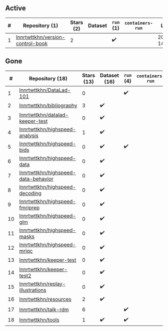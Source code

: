 ## Active
| # | Repository (1) | Stars (2) | Dataset | `run` (1) | `containers-run` | Last Modified |
| --- | --- | --- | --- | --- | --- | --- |
| 1 | [lnnrtwttkhn/version-control-book](https://github.com/lnnrtwttkhn/version-control-book) | 2 |  | :heavy_check_mark: |  | 2024-01-31 14:26:58+00:00 |

## Gone
| # | Repository (18) | Stars (13) | Dataset (16) | `run` (4) | `containers-run` | Last Modified |
| --- | --- | --- | --- | --- | --- | --- |
| 1 | [lnnrtwttkhn/DataLad-101](https://github.com/lnnrtwttkhn/DataLad-101) | 0 |  | :heavy_check_mark: |  | — |
| 2 | [lnnrtwttkhn/bibliography](https://github.com/lnnrtwttkhn/bibliography) | 3 | :heavy_check_mark: |  |  | — |
| 3 | [lnnrtwttkhn/datalad-keeper-test](https://github.com/lnnrtwttkhn/datalad-keeper-test) | 0 | :heavy_check_mark: |  |  | — |
| 4 | [lnnrtwttkhn/highspeed-analysis](https://github.com/lnnrtwttkhn/highspeed-analysis) | 1 | :heavy_check_mark: |  |  | — |
| 5 | [lnnrtwttkhn/highspeed-bids](https://github.com/lnnrtwttkhn/highspeed-bids) | 0 | :heavy_check_mark: | :heavy_check_mark: |  | — |
| 6 | [lnnrtwttkhn/highspeed-data](https://github.com/lnnrtwttkhn/highspeed-data) | 0 | :heavy_check_mark: |  |  | — |
| 7 | [lnnrtwttkhn/highspeed-data-behavior](https://github.com/lnnrtwttkhn/highspeed-data-behavior) | 0 | :heavy_check_mark: |  |  | — |
| 8 | [lnnrtwttkhn/highspeed-decoding](https://github.com/lnnrtwttkhn/highspeed-decoding) | 0 | :heavy_check_mark: |  |  | — |
| 9 | [lnnrtwttkhn/highspeed-fmriprep](https://github.com/lnnrtwttkhn/highspeed-fmriprep) | 0 | :heavy_check_mark: |  |  | — |
| 10 | [lnnrtwttkhn/highspeed-glm](https://github.com/lnnrtwttkhn/highspeed-glm) | 0 | :heavy_check_mark: |  |  | — |
| 11 | [lnnrtwttkhn/highspeed-masks](https://github.com/lnnrtwttkhn/highspeed-masks) | 0 | :heavy_check_mark: |  |  | — |
| 12 | [lnnrtwttkhn/highspeed-mriqc](https://github.com/lnnrtwttkhn/highspeed-mriqc) | 0 | :heavy_check_mark: |  |  | — |
| 13 | [lnnrtwttkhn/keeper-test](https://github.com/lnnrtwttkhn/keeper-test) | 0 | :heavy_check_mark: |  |  | — |
| 14 | [lnnrtwttkhn/keeper-test2](https://github.com/lnnrtwttkhn/keeper-test2) | 0 | :heavy_check_mark: |  |  | — |
| 15 | [lnnrtwttkhn/replay-illustrations](https://github.com/lnnrtwttkhn/replay-illustrations) | 0 | :heavy_check_mark: |  |  | — |
| 16 | [lnnrtwttkhn/resources](https://github.com/lnnrtwttkhn/resources) | 2 | :heavy_check_mark: |  |  | — |
| 17 | [lnnrtwttkhn/talk-rdm](https://github.com/lnnrtwttkhn/talk-rdm) | 6 |  | :heavy_check_mark: |  | — |
| 18 | [lnnrtwttkhn/tools](https://github.com/lnnrtwttkhn/tools) | 1 | :heavy_check_mark: | :heavy_check_mark: |  | — |
